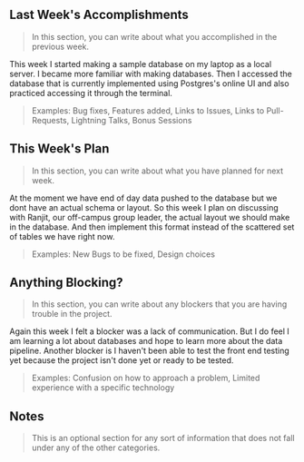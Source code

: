 ## Last Week's Accomplishments

> In this section, you can write about what you accomplished in the previous week.

This week I started making a sample database on my laptop as a local server. I became more 
familiar with making databases. Then I accessed the database that is currently implemented 
using Postgres's online UI and also practiced accessing it through the terminal. 
 

> Examples:
> Bug fixes, Features added, Links to Issues, Links to Pull-Requests, Lightning Talks, Bonus Sessions

## This Week's Plan

> In this section, you can write about what you have planned for next week.

At the moment we have end of day data pushed to the database but we dont have an actual schema 
or layout. So this week I plan on discussing with Ranjit, our off-campus group leader, the actual
layout we should make in the database. And then implement this format instead of the scattered 
set of tables we have right now. 


> Examples: New Bugs to be fixed, Design choices

## Anything Blocking?

> In this section, you can write about any blockers that you are having trouble in the project.

 Again this week I felt a blocker was a lack of communication. But I do feel I am learning a lot
 about databases and hope to learn more about the data pipeline. Another blocker is I haven't 
 been able to test the front end testing yet because the project isn't done yet or ready to be tested. 
 

> Examples: Confusion on how to approach a problem, Limited experience with a specific technology

## Notes

> This is an optional section for any sort of information that does not fall under any of the other categories.
